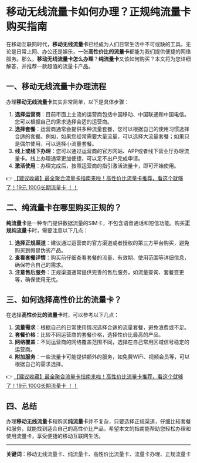# 移动无线流量卡如何办理？正规纯流量卡购买指南

在移动互联网时代，**移动无线流量卡**已经成为人们日常生活中不可或缺的工具。无论是日常上网、办公还是娱乐，一张**高性价比的流量卡**都能为我们提供便捷的网络服务。那么，**移动无线流量卡怎么办理**？**纯流量卡**又该如何购买？本文将为您详细解答，并推荐一款超值的流量卡产品。

## 一、移动无线流量卡办理流程

办理**移动无线流量卡**其实非常简单，以下是具体步骤：

1. **选择运营商**：目前市面上主流的运营商包括中国移动、中国联通和中国电信。您可以根据自己的需求选择合适的运营商。
2. **选择套餐**：运营商通常会提供多种流量套餐，您可以根据自己的使用习惯选择合适的套餐。例如，如果您经常需要大量流量，可以选择大流量套餐；如果只是偶尔使用，可以选择小流量套餐。
3. **线上或线下办理**：您可以通过运营商的官方网站、APP或者线下营业厅办理流量卡。线上办理通常更加便捷，可以足不出户完成申请。
4. **激活使用**：办理完成后，按照运营商的指引激活流量卡，即可开始使用。

👉 [【建议收藏】最全聚合流量卡指南来啦！高性价比流量卡推荐，看这个就够了！19元 100G长期流量卡 ！！](https://bit.ly/Liuliangka)

## 二、纯流量卡在哪里购买正规的？

**纯流量卡**是一种专门提供数据流量的SIM卡，不包含语音通话和短信功能。购买**正规纯流量卡**时，需要注意以下几点：

1. **选择正规渠道**：建议通过运营商的官方渠道或者授权的第三方平台购买，避免购买到假冒伪劣产品。
2. **查看套餐详情**：购买前仔细查看套餐的流量、有效期、使用范围等详细信息，确保符合自己的需求。
3. **注意售后服务**：正规渠道通常提供完善的售后服务，如流量查询、套餐变更等，确保使用无忧。

## 三、如何选择高性价比的流量卡？

在选择**高性价比的流量卡**时，可以参考以下几点：

1. **流量需求**：根据自己的日常使用情况选择合适的流量套餐，避免浪费或不足。
2. **套餐价格**：比较不同运营商的套餐价格，选择性价比最高的产品。
3. **网络覆盖**：不同运营商的网络覆盖范围不同，选择在自己常用区域信号稳定的运营商。
4. **附加服务**：一些流量卡可能提供额外的服务，如免费WiFi、视频会员等，可以根据自己的需求选择。

👉 [【建议收藏】最全聚合流量卡指南来啦！高性价比流量卡推荐，看这个就够了！19元 100G长期流量卡 ！！](https://bit.ly/Liuliangka)

## 四、总结

办理**移动无线流量卡**和购买**纯流量卡**并不复杂，只要选择正规渠道，仔细比较套餐和服务，就能找到适合自己的高性价比产品。希望本文的指南能帮助您轻松办理和使用流量卡，享受便捷的移动互联网生活。

---

**关键词**：移动无线流量卡、纯流量卡、高性价比流量卡、流量卡办理、正规流量卡